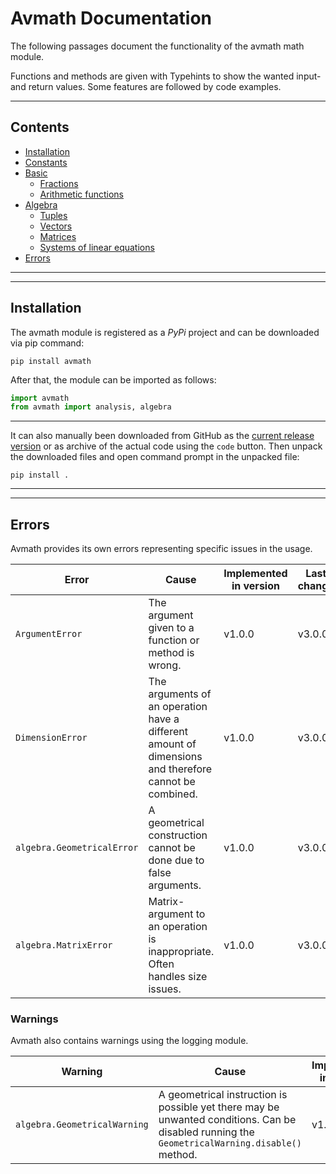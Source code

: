 # Avmath Documentation

The following passages document the
functionality of  the avmath math module.

Functions and methods are given with
Typehints to show the wanted input- and return
values. Some features are followed by code
examples.

---
## Contents

* [Installation](#installation)
* [Constants](basic.md#constants)
* [Basic](basic.md)
  * [Fractions](basic.md#fraction)
  * [Arithmetic functions](basic.md#arithmetic-functions)
* [Algebra](algebra.md#avmath-algebra-documentation)
  * [Tuples](algebra.md#tuple)
  * [Vectors](algebra.md#vector)
  * [Matrices](algebra.md#matrix)
  * [Systems of linear equations](algebra.md#sle)
* [Errors](#errors)

---
---
## Installation

The avmath module is registered as a _PyPi_ project and
 can be downloaded via pip command:
```
pip install avmath
```

After that, the module can be imported as follows:
```python
import avmath
from avmath import analysis, algebra
```
---
It can also manually been downloaded from GitHub as the
[current release version](https://github.com/ballandt/avmath/releases)
or as archive of the actual code using the `code` button.
Then unpack the downloaded files and open command prompt in
the unpacked file:
````
pip install .
````

---

---
## Errors

Avmath provides its own errors representing specific issues in the usage.

Error | Cause | Implemented in version | Last change
--- | --- | --- | ---
`ArgumentError` | The argument given to a function or method is wrong. | v1.0.0 | v3.0.0
`DimensionError` | The arguments of an operation have a different amount of dimensions and therefore cannot be combined. | v1.0.0 | v3.0.0
`algebra.GeometricalError` | A geometrical construction cannot be done due to false arguments. | v1.0.0 | v3.0.0
`algebra.MatrixError` | Matrix-argument to an operation is inappropriate. Often handles size issues. | v1.0.0 | v3.0.0

### Warnings

Avmath also contains warnings using the logging module.

Warning | Cause | Implemented in version | Last change
--- | --- | --- | ---
`algebra.GeometricalWarning` | A geometrical instruction is possible yet there may be unwanted conditions. Can be disabled running the `GeometricalWarning.disable()` method. | v1.0.0 | v3.0.0
